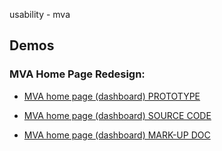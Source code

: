 usability - mva 

## Demos

### MVA Home Page Redesign: 
*  [MVA home page (dashboard) PROTOTYPE](https://gcdocs.gc.ca/veterans/llisapi.dll/fetch/2000/176503/2060992/3135732/3135090/17488538/20652928/36101387/36101388/-/home-en.html?nodeid=36232594&vernum=-2)

*  [MVA home page (dashboard) SOURCE CODE](public/mva/home-en.html)

*  [MVA home page (dashboard) MARK-UP DOC](docs/home-tiles.md)
